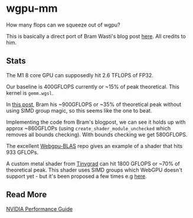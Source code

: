 # wgpu-mm

How many flops can we squeeze out of wgpu?

This is basically a direct port of Bram Wasti's blog post [here](https://jott.live/markdown/webgpu_safari).
All credits to him.

## Stats

The M1 8 core GPU can supposedly hit 2.6 TFLOPS of FP32.

Our baseline is 400GFLOPS currently or ~15% of peak theoretical. This kernel is `gemm.wgsl`.

In [this post](https://jott.live/markdown/m1_webgpu_perf), Bram his ~900GFLOPS or ~35% of theoretical peak without using SIMD
group magic, so this seems like the one to beat.

Implementing the code from Bram's blogpost, we can see it holds up with approx ~860GFLOPs (using `create_shader_module_unchecked` which removes all bounds checking). With bounds checking we get 580GFLOPS.

The excellent [Webgpu-BLAS](https://github.com/milhidaka/webgpu-blas) repo gives an example of a shader that hits 933 GFLOPs.


A custom metal shader from [Tinygrad](https://github.com/geohot/tinygrad) can
hit 1800 GFLOPS or ~70% of theoretical peak. This shader uses SIMD groups which
WebGPU doesn't support yet - but it's been proposed a few times e.g [here](https://github.com/gpuweb/gpuweb/issues/3950).

## Read More 

[NVIDIA Performance Guide](https://docs.nvidia.com/deeplearning/performance/dl-performance-gpu-background/index.html#gpu-perf)
